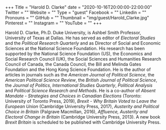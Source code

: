+++
Title = "Harold D. Clarke"
date = "2020-10-16T20:00:00-22:00:00"
Twitter = ""
Website = ""
Type = "guest"
Facebook = ""
Linkedin = ""
Pronouns = ""
GitHub = ""
Thumbnail = "img/guest/Harold_Clarke.jpg"
Pinterest = ""
Instagram = ""
YouTube = ""
+++

Harold D. Clarke, Ph.D. Duke University, is Ashbel Smith Professor, University of Texas at Dallas. He has served as editor of *Electoral Studies* and the *Political Research Quarterly* and as Director of Social and Economic Sciences at the National Science Foundation.  His research has been supported by the National Science Foundation (US), the Economics and Social Research Council (UK), the Social Sciences and Humanities Research Council of Canada, the Canada Council, the Bill and Melinda Gates Foundation and the Hong Kong Science Foundation.  He is the author of articles in journals such as the *American Journal of Political Science*, the *American Political Science Review*, the *British Journal of Political Science*, the *Journal of Politics*, *International Studies Quarterly*, *Political Analysis* and *Political Science Research and Methods*. He is a co-author of *Absent Mandate - Strategies and Choices in Canadian Elections* (Toronto: University of Toronto Press, 2019), *Brexit - Why Britain Voted to Leave the European Union* (Cambridge University Press, 2017), *Austerity and Political Choice in Britain* (Palgrave Macmillan, 2016), *Affluence, Austerity and Electoral Change in Britain* (Cambridge University Press, 2013).  A new book *Brexit Britain* is scheduled to be published with Cambridge University Press.
